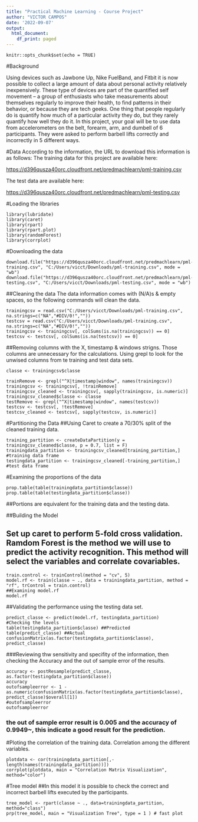 ```yaml
---
title: "Practical Machine Learning - Course Project"
author: "VICTOR CAMPOS"
date: '2022-09-07'
output:
  html_document:
    df_print: paged
---
```


```{r setup, include=FALSE}
knitr::opts_chunk$set(echo = TRUE)
```

#Background

Using devices such as Jawbone Up, Nike FuelBand, and Fitbit it is now possible to collect a large amount of data about personal activity relatively inexpensively. These type of devices are part of the quantified self movement – a group of enthusiasts who take measurements about themselves regularly to improve their health, to find patterns in their behavior, or because they are tech geeks. One thing that people regularly do is quantify how much of a particular activity they do, but they rarely quantify how well they do it. In this project, your goal will be to use data from accelerometers on the belt, forearm, arm, and dumbell of 6 participants. They were asked to perform barbell lifts correctly and incorrectly in 5 different ways. 


#Data
According to the information, the URL to download this information is as follows:
The training data for this project are available here: 

https://d396qusza40orc.cloudfront.net/predmachlearn/pml-training.csv

The test data are available here:

https://d396qusza40orc.cloudfront.net/predmachlearn/pml-testing.csv

#Loading the libraries

```{r}
library(lubridate)
library(caret)
library(rpart)
library(rpart.plot)
library(randomForest)
library(corrplot)
```

#Downloading the data
```{r}
download.file("https://d396qusza40orc.cloudfront.net/predmachlearn/pml-training.csv", "C:/Users/vicct/Downloads/pml-training.csv", mode = "wb")
download.file("https://d396qusza40orc.cloudfront.net/predmachlearn/pml-testing.csv", "C:/Users/vicct/Downloads/pml-testing.csv", mode = "wb")
```

##Cleaning the data
The data information comes with (N/A)s & empty spaces, so the following commands will clean the data.

```{r Cleaning the data}
trainingcsv = read.csv("C:/Users/vicct/Downloads/pml-training.csv", na.strings=c("NA","#DIV/0!",""))
testcsv = read.csv("C:/Users/vicct/Downloads/pml-training.csv", na.strings=c("NA","#DIV/0!",""))
trainingcsv <- trainingcsv[, colSums(is.na(trainingcsv)) == 0] 
testcsv <- testcsv[, colSums(is.na(testcsv)) == 0] 
```

##Removing columns with the X, timestamp & windows strigns. Those columns are unnecessary for the calculations. Using grepl to look for the unwised columns from te training and test data sets. 
```{r}
classe <- trainingcsv$classe

trainRemove <- grepl("^X|timestamp|window", names(trainingcsv))
trainingcsv <- trainingcsv[, !trainRemove]
trainingcsv_cleaned <- trainingcsv[, sapply(trainingcsv, is.numeric)]
trainingcsv_cleaned$classe <- classe
testRemove <- grepl("^X|timestamp|window", names(testcsv))
testcsv <- testcsv[, !testRemove]
testcsv_cleaned <- testcsv[, sapply(testcsv, is.numeric)]
```

#Partitioning the Data
##Using Caret to create a 70/30% split of the cleaned training data.
```{r}
training_partition <- createDataPartition(y = trainingcsv_cleaned$classe, p = 0.7, list = F)
trainingdata_partition <- trainingcsv_cleaned[training_partition,] #training data frame 
testingdata_partition <- trainingcsv_cleaned[-training_partition,] #test data frame 
```


#Examining the proportions of the data 
```{r}
prop.table(table(trainingdata_partition$classe))
prop.table(table(testingdata_partition$classe))
```
##Portions are equivalent for the training data and the testing data. 

##Building the Model
## Set up caret to perform 5-fold cross validation. Ramdom Forest is the method we will use to predict the activity recognition. This method will select the variables and correlate covariables. 

```{r}
train.control <- trainControl(method = "cv", 5)
model.rf <- train(classe ~ ., data = trainingdata_partition, method = "rf", trControl = train.control)
##Examining model.rf
model.rf
```

##Validating the performance using the testing data set. 
```{r}
predict_classe <- predict(model.rf, testingdata_partition)
#Checking the levels
table(testingdata_partition$classe) ##Predicted
table(predict_classe) ##Actual
confusionMatrix(as.factor(testingdata_partition$classe), predict_classe)
```
###Reviewing thw sensitivity and specifity of the information, then checking the Accuracy and the out of sample error of the results.  
```{r}
accuracy <- postResample(predict_classe, as.factor(testingdata_partition$classe))
accuracy
outofsampleerror <- 1 - as.numeric(confusionMatrix(as.factor(testingdata_partition$classe), predict_classe)$overall[1])
#outofsampleerror
outofsampleerror
```
### the out of sample error result is 0.005 and the accuracy of 0.9949~, this indicate a good result for the prediction. 

#Ploting the correlation of the training data. Correlation among the different variables. 
```{r}
plotdata <- cor(trainingdata_partition[,-length(names(trainingdata_partition))])
corrplot(plotdata, main = "Correlation Matrix Visualization", method="color")
```
#Tree model
##In this model it is possible to check the correct and incorrect barbell lifts executed by the participants. 

```{r}
tree_model <- rpart(classe ~ ., data=trainingdata_partition, method="class")
prp(tree_model, main = "Visualization Tree", type = 1 ) # fast plot
```

